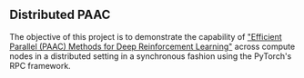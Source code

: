 ## Distributed PAAC

The objective of this project is to demonstrate the capability of ["Efficient Parallel (PAAC) Methods for Deep Reinforcement Learning"](https://arxiv.org/abs/1705.04862) across compute nodes in a distributed setting in a synchronous fashion using the PyTorch's RPC framework. 